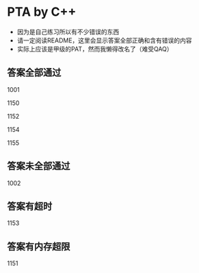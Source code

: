 # PTA by C++

+ 因为是自己练习所以有不少错误的东西
+ 请一定阅读README，这里会显示答案全部正确和含有错误的内容
+ 实际上应该是甲级的PAT，然而我懒得改名了（难受QAQ）


## 答案全部通过
1001

1150

1152

1154

1155

## 答案未全部通过
1002

## 答案有超时
1153

## 答案有内存超限
1151
